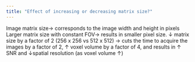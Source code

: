```yaml
---
title: "Effect of increasing or decreasing matrix size?"
---
```

Image matrix size&#8594; corresponds to the image width and height in pixels
Larger matrix size with constant FOV&#8594; results in smaller pixel size.
&#8595; matrix size by a factor of 2 (256 x 256 vs 512 x 512) &#8594; cuts the time to acquire the images by a factor of 2, &#8593; voxel volume by a factor of 4, and results in &#8593; SNR and &#8595;spatial resolution (as voxel volume &#8593;)

